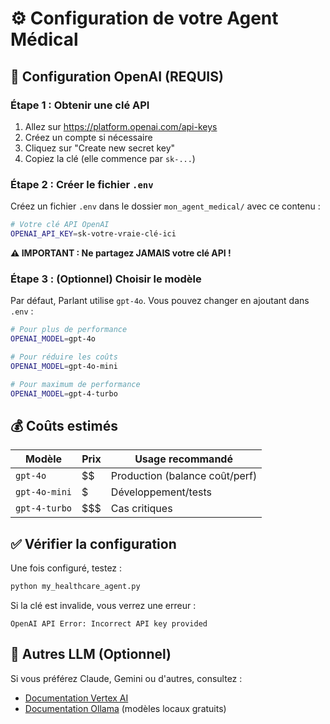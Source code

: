 # ⚙️ Configuration de votre Agent Médical

## 🔑 Configuration OpenAI (REQUIS)

### Étape 1 : Obtenir une clé API

1. Allez sur https://platform.openai.com/api-keys
2. Créez un compte si nécessaire
3. Cliquez sur "Create new secret key"
4. Copiez la clé (elle commence par `sk-...`)

### Étape 2 : Créer le fichier `.env`

Créez un fichier `.env` dans le dossier `mon_agent_medical/` avec ce contenu :

```bash
# Votre clé API OpenAI
OPENAI_API_KEY=sk-votre-vraie-clé-ici
```

**⚠️ IMPORTANT : Ne partagez JAMAIS votre clé API !**

### Étape 3 : (Optionnel) Choisir le modèle

Par défaut, Parlant utilise `gpt-4o`. Vous pouvez changer en ajoutant dans `.env` :

```bash
# Pour plus de performance
OPENAI_MODEL=gpt-4o

# Pour réduire les coûts
OPENAI_MODEL=gpt-4o-mini

# Pour maximum de performance
OPENAI_MODEL=gpt-4-turbo
```

## 💰 Coûts estimés

| Modèle | Prix | Usage recommandé |
|--------|------|------------------|
| `gpt-4o` | $$ | Production (balance coût/perf) |
| `gpt-4o-mini` | $ | Développement/tests |
| `gpt-4-turbo` | $$$ | Cas critiques |

## ✅ Vérifier la configuration

Une fois configuré, testez :

```bash
python my_healthcare_agent.py
```

Si la clé est invalide, vous verrez une erreur :
```
OpenAI API Error: Incorrect API key provided
```

## 🔄 Autres LLM (Optionnel)

Si vous préférez Claude, Gemini ou d'autres, consultez :
- [Documentation Vertex AI](../parlant/docs/adapters/nlp/vertex.md)
- [Documentation Ollama](../parlant/docs/adapters/nlp/ollama.md) (modèles locaux gratuits)

